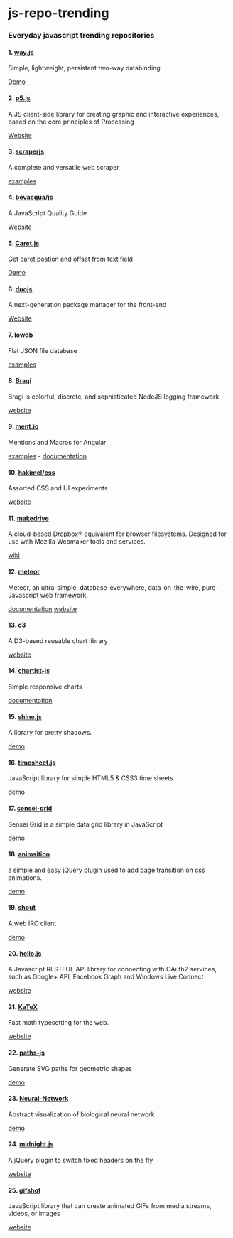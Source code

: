 js-repo-trending
===================
### Everyday javascript trending repositories


#### 1. [way.js](https://github.com/gwendall/way.js)
Simple, lightweight, persistent two-way databinding

[Demo](https://gwendall.github.io/way)

#### 2. [p5.js](https://github.com/lmccart/p5.js)
A JS client-side library for creating graphic and interactive experiences, based on the core principles of Processing

[Website](http://p5js.org/)

#### 3. [scraperjs](https://github.com/ruipgil/scraperjs)
A complete and versatile web scraper

[examples](https://github.com/ruipgil/scraperjs#static-scraper)

#### 4. [bevacqua/js](https://github.com/bevacqua/js)
A JavaScript Quality Guide

[Website](http://bevacqua.io/)


#### 5. [Caret.js](https://github.com/ichord/Caret.js)
Get caret postion and offset from text field

[Demo](http://ichord.github.io/Caret.js/)

#### 6. [duojs](https://github.com/duojs/duo)
A next-generation package manager for the front-end

[Website](http://duojs.org/)

#### 7. [lowdb](https://github.com/typicode/lowdb)
Flat JSON file database


[examples](https://github.com/typicode/lowdb#usage)


#### 8. [Bragi](https://github.com/enoex/Bragi-Node)
Bragi is colorful, discrete, and sophisticated NodeJS logging framework

[website](http://vasir.net/blog/programming/bragi-a-javascript-logging-library)

#### 9. [ment.io](https://github.com/jeff-collins/ment.io)
Mentions and Macros for Angular

[examples](http://jeff-collins.github.io/ment.io/#/) - [documentation](http://jeff-collins.github.io/ment.io/#/documentation)


#### 10. [hakimel/css](https://github.com/hakimel/css)
Assorted CSS and UI experiments

[website](http://lab.hakim.se)

#### 11. [makedrive](https://github.com/mozilla/makedrive)
A cloud-based Dropbox® equivalent for browser filesystems. Designed for use with Mozilla Webmaker tools and services.

[wiki](https://wiki.mozilla.org/Webmaker/MakeDrive)

#### 12. [meteor](https://github.com/meteor/meteor)
Meteor, an ultra-simple, database-everywhere, data-on-the-wire, pure-Javascript web framework.

[documentation](http://docs.meteor.com/) [website](http://www.meteor.com/)

#### 13. [c3](https://github.com/masayuki0812/c3)
A D3-based reusable chart library

[website](http://c3js.org/)

#### 14. [chartist-js](https://github.com/gionkunz/chartist-js)
Simple responsive charts

[documentation](http://gionkunz.github.io/chartist-js/)


#### 15. [shine.js](https://github.com/bigspaceship/shine.js)
A library for pretty shadows.

[demo](http://bigspaceship.github.io/shine.js/)

#### 16. [timesheet.js](https://github.com/semu/timesheet.js)
JavaScript library for simple HTML5 & CSS3 time sheets

[demo](http://semu.github.io/timesheet.js)

#### 17. [sensei-grid](https://github.com/datazenit/sensei-grid)
Sensei Grid is a simple data grid library in JavaScript

[demo](http://datazenit.com/static/sensei-grid/examples/)

#### 18. [animsition](https://github.com/blivesta/animsition)
a simple and easy jQuery plugin used to add page transition on css animations.

[demo](http://git.blivesta.com/animsition/)

#### 19. [shout](https://github.com/erming/shout)
A web IRC client

[demo](http://shout-irc.com:9000/)


#### 20. [hello.js](https://github.com/MrSwitch/hello.js)
A Javascript RESTFUL API library for connecting with OAuth2 services, such as Google+ API, Facebook Graph and Windows Live Connect

[website](http://adodson.com/hello.js/)

#### 21. [KaTeX](https://github.com/Khan/KaTeX)
Fast math typesetting for the web.

[website](http://khan.github.io/KaTeX/)

#### 22. [paths-js](https://github.com/andreaferretti/paths-js)
Generate SVG paths for geometric shapes

[demo](http://andreaferretti.github.io/paths-js-demo/)

#### 23. [Neural-Network](https://github.com/nxxcxx/Neural-Network)
Abstract visualization of biological neural network

[demo](http://nxxcxx.github.io/Neural-Network/)

#### 24. [midnight.js](https://github.com/Aerolab/midnight.js)
A jQuery plugin to switch fixed headers on the fly

[website](http://aerolab.github.io/midnight.js/)


#### 25. [gifshot](https://github.com/yahoo/gifshot)
JavaScript library that can create animated GIFs from media streams, videos, or images

[website](http://yahoo.github.io/gifshot/)

